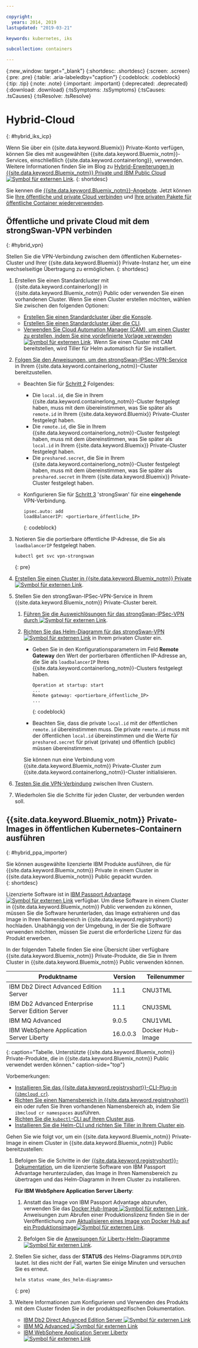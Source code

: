 ```yaml
---

copyright:
  years: 2014, 2019
lastupdated: "2019-03-21"

keywords: kubernetes, iks 

subcollection: containers

---
```


{:new_window: target="_blank"}
{:shortdesc: .shortdesc}
{:screen: .screen}
{:pre: .pre}
{:table: .aria-labeledby="caption"}
{:codeblock: .codeblock}
{:tip: .tip}
{:note: .note}
{:important: .important}
{:deprecated: .deprecated}
{:download: .download}
{:tsSymptoms: .tsSymptoms}
{:tsCauses: .tsCauses}
{:tsResolve: .tsResolve}


# Hybrid-Cloud
{: #hybrid_iks_icp}

Wenn Sie über ein {{site.data.keyword.Bluemix}} Private-Konto verfügen, können Sie dies mit ausgewählten {{site.data.keyword.Bluemix_notm}}-Services, einschließlich {{site.data.keyword.containerlong}}, verwenden. Weitere Informationen finden Sie im Blog zu [Hybrid-Erweiterungen in {{site.data.keyword.Bluemix_notm}} Private und IBM Public Cloud![Symbol für externen Link](../icons/launch-glyph.svg "Symbol für externen Link")](http://ibm.biz/hybridJune2018).
{: shortdesc}

Sie kennen die [{{site.data.keyword.Bluemix_notm}}-Angebote](/docs/containers?topic=containers-cs_ov#differentiation). Jetzt können Sie [Ihre öffentliche und private Cloud verbinden](#hybrid_vpn) und [Ihre privaten Pakete für öffentliche Container wiederverwenden](#hybrid_ppa_importer).

## Öffentliche und private Cloud mit dem strongSwan-VPN verbinden
{: #hybrid_vpn}

Stellen Sie die VPN-Verbindung zwischen dem öffentlichen Kubernetes-Cluster und Ihrer {{site.data.keyword.Bluemix}} Private-Instanz her, um eine wechselseitige Übertragung zu ermöglichen.
{: shortdesc}

1.  Erstellen Sie einen Standardcluster mit {{site.data.keyword.containerlong}} in {{site.data.keyword.Bluemix_notm}} Public oder verwenden Sie einen vorhandenen Cluster. Wenn Sie einen Cluster erstellen möchten, wählen Sie zwischen den folgenden Optionen:
    - [Erstellen Sie einen Standardcluster über die Konsole](/docs/containers?topic=containers-clusters#clusters_ui).
    - [Erstellen Sie einen Standardcluster über die CLI](/docs/containers?topic=containers-clusters#clusters_cli).
    - [Verwenden Sie Cloud Automation Manager (CAM), um einen Cluster zu erstellen, indem Sie eine vordefinierte Vorlage verwenden ![Symbol für externen Link](../icons/launch-glyph.svg "Symbol für externen Link")](https://www.ibm.com/support/knowledgecenter/SS2L37_2.1.0.3/cam_deploy_IKS.html). Wenn Sie einen Cluster mit CAM bereitstellen, wird Tiller für Helm automatisch für Sie installiert.

2.  [Folgen Sie den Anweisungen, um den strongSwan-IPSec-VPN-Service](/docs/containers?topic=containers-vpn#vpn_configure) in Ihrem {{site.data.keyword.containerlong_notm}}-Cluster bereitzustellen.

    *  Beachten Sie für [Schritt 2](/docs/containers?topic=containers-vpn#strongswan_2) Folgendes:

       * Die `local.id`, die Sie in Ihrem {{site.data.keyword.containerlong_notm}}-Cluster festgelegt haben, muss mit dem übereinstimmen, was Sie später als `remote.id` in Ihrem {{site.data.keyword.Bluemix}} Private-Cluster festgelegt haben.
       * Die `remote.id`, die Sie in Ihrem {{site.data.keyword.containerlong_notm}}-Cluster festgelegt haben, muss mit dem übereinstimmen, was Sie später als `local.id` in Ihrem {{site.data.keyword.Bluemix}} Private-Cluster festgelegt haben.
       * Die `preshared.secret`, die Sie in Ihrem {{site.data.keyword.containerlong_notm}}-Cluster festgelegt haben, muss mit dem übereinstimmen, was Sie später als `preshared.secret` in Ihrem {{site.data.keyword.Bluemix}} Private-Cluster festgelegt haben.

    *  Konfigurieren Sie für [Schritt 3](/docs/containers?topic=containers-vpn#strongswan_3) 'strongSwan' für eine **eingehende** VPN-Verbindung.

       ```
       ipsec.auto: add
       loadBalancerIP: <portierbare_öffentliche_IP>
       ```
       {: codeblock}

3.  Notieren Sie die portierbare öffentliche IP-Adresse, die Sie als `loadbalancerIP` festgelegt haben.

    ```
    kubectl get svc vpn-strongswan
    ```
    {: pre}

4.  [Erstellen Sie einen Cluster in {{site.data.keyword.Bluemix_notm}} Private![Symbol für externen Link](../icons/launch-glyph.svg "Symbol für externen Link")](https://www.ibm.com/support/knowledgecenter/SSBS6K_2.1.0.3/installing/installing.html).

5.  Stellen Sie den strongSwan-IPSec-VPN-Service in Ihrem {{site.data.keyword.Bluemix_notm}} Private-Cluster bereit.

    1.  [Führen Sie die Ausweichlösungen für das strongSwan-IPSec-VPN durch ![Symbol für externen Link](../icons/launch-glyph.svg "Symbol für externen Link")](https://www.ibm.com/support/knowledgecenter/SS2L37_2.1.0.3/cam_strongswan.html).

    2.  [Richten Sie das Helm-Diagramm für das strongSwan-VPN![Symbol für externen Link](../icons/launch-glyph.svg "Symbol für externen Link")](https://www.ibm.com/support/knowledgecenter/SSBS6K_2.1.0.3/app_center/create_release.html) in Ihrem privaten Cluster ein.

        *  Geben Sie in den Konfigurationsparametern im Feld **Remote Gateway** den Wert der portierbaren öffentlichen IP-Adresse an, die Sie als `loadbalancerIP` Ihres {{site.data.keyword.containerlong_notm}}-Clusters festgelegt haben.

           ```
           Operation at startup: start
           ...
           Remote gateway: <portierbare_öffentliche_IP>
           ...
           ```
           {: codeblock}

        *  Beachten Sie, dass die private `local.id` mit der öffentlichen `remote.id` übereinstimmen muss. Die private `remote.id` muss mit der öffentlichen `local.id` übereinstimmen und die Werte für `preshared.secret` für privat (private) und öffentlich (public) müssen übereinstimmen.

        Sie können nun eine Verbindung vom {{site.data.keyword.Bluemix_notm}} Private-Cluster zum {{site.data.keyword.containerlong_notm}}-Cluster initialisieren.

7.  [Testen Sie die VPN-Verbindung](/docs/containers?topic=containers-vpn#vpn_test) zwischen Ihren Clustern.

8.  Wiederholen Sie die Schritte für jeden Cluster, der verbunden werden soll.


## {{site.data.keyword.Bluemix_notm}} Private-Images in öffentlichen Kubernetes-Containern ausführen
{: #hybrid_ppa_importer}

Sie können ausgewählte lizenzierte IBM Produkte ausführen, die für {{site.data.keyword.Bluemix_notm}} Private in einem Cluster in {{site.data.keyword.Bluemix_notm}} Public gepackt wurden.  
{: shortdesc}

Lizenzierte Software ist in [IBM Passport Advantage ![Symbol für externen Link](../icons/launch-glyph.svg "Symbol für externen Link")](https://www-01.ibm.com/software/passportadvantage/index.html) verfügbar. Um diese Software in einem Cluster in {{site.data.keyword.Bluemix_notm}} Public verwenden zu können, müssen Sie die Software herunterladen, das Image extrahieren und das Image in Ihren Namensbereich in {{site.data.keyword.registryshort}} hochladen. Unabhängig von der Umgebung, in der Sie die Software verwenden möchten, müssen Sie zuerst die erforderliche Lizenz für das Produkt erwerben.

In der folgenden Tabelle finden Sie eine Übersicht über verfügbare {{site.data.keyword.Bluemix_notm}} Private-Produkte, die Sie in Ihrem Cluster in {{site.data.keyword.Bluemix_notm}} Public verwenden können.

| Produktname | Version | Teilenummer |
| --- | --- | --- |
| IBM Db2 Direct Advanced Edition Server | 11.1 | CNU3TML |
| IBM Db2 Advanced Enterprise Server Edition Server | 11.1 | CNU3SML |
| IBM MQ Advanced | 9.0.5 | CNU1VML |
| IBM WebSphere Application Server Liberty | 16.0.0.3 | Docker Hub-Image |
{: caption="Tabelle. Unterstützte {{site.data.keyword.Bluemix_notm}} Private-Produkte, die in {{site.data.keyword.Bluemix_notm}} Public verwendet werden können." caption-side="top"}

Vorbemerkungen:
- [Installieren Sie das {{site.data.keyword.registryshort}}-CLI-Plug-in (`ibmcloud cr`)](/docs/services/Registry?topic=registry-registry_setup_cli_namespace#cli_namespace_registry_cli_install).
- [Richten Sie einen Namensbereich in {{site.data.keyword.registryshort}}](/docs/services/Registry?topic=registry-registry_setup_cli_namespace#registry_namespace_setup) ein oder rufen Sie Ihren vorhandenen Namensbereich ab, indem Sie `ibmcloud cr namespaces` ausführen.
- [Richten Sie die `kubectl`-CLI auf Ihren Cluster aus](/docs/containers?topic=containers-cs_cli_install#cs_cli_configure).
- [Installieren Sie die Helm-CLI und richten Sie Tiller in Ihrem Cluster ein](/docs/containers?topic=containers-integrations#helm).

Gehen Sie wie folgt vor, um ein {{site.data.keyword.Bluemix_notm}} Private-Image in einem Cluster in {{site.data.keyword.Bluemix_notm}} Public bereitzustellen:

1.  Befolgen Sie die Schritte in der [{{site.data.keyword.registryshort}}-Dokumentation](/docs/services/Registry?topic=registry-ts_index#ts_ppa), um die lizenzierte Software von IBM Passport Advantage herunterzuladen, das Image in Ihren Namensbereich zu übertragen und das Helm-Diagramm in Ihrem Cluster zu installieren.

    **Für IBM WebSphere Application Server Liberty**:

    1.  Anstatt das Image von IBM Passport Advantage abzurufen, verwenden Sie das [Docker Hub-Image ![Symbol für externen Link](../icons/launch-glyph.svg "Symbol für externen Link") ](https://hub.docker.com/_/websphere-liberty/). Anweisungen zum Abrufen einer Produktionslizenz finden Sie in der Veröffentlichung zum [Aktualisieren eines Image von Docker Hub auf ein Produktionsimage![Symbol für externen Link](../icons/launch-glyph.svg "Symbol für externen Link")](https://github.com/WASdev/ci.docker/tree/master/ga/production-upgrade).

    2.  Befolgen Sie die [Anweisungen für Liberty-Helm-Diagramme![Symbol für externen Link](../icons/launch-glyph.svg "Symbol für externen Link")](https://www.ibm.com/support/knowledgecenter/en/SSEQTP_liberty/com.ibm.websphere.wlp.doc/ae/rwlp_icp_helm.html).

2.  Stellen Sie sicher, dass der **STATUS** des Helms-Diagramms `DEPLOYED` lautet. Ist dies nicht der Fall, warten Sie einige Minuten und versuchen Sie es erneut.
    ```
    helm status <name_des_helm-diagramms>
    ```
    {: pre}

3.  Weitere Informationen zum Konfigurieren und Verwenden des Produkts mit dem Cluster finden Sie in der produktspezifischen Dokumentation.

    - [IBM Db2 Direct Advanced Edition Server ![Symbol für externen Link](../icons/launch-glyph.svg "Symbol für externen Link")](https://www.ibm.com/support/knowledgecenter/en/SSEPGG_11.1.0/com.ibm.db2.luw.licensing.doc/doc/c0070181.html)
    - [IBM MQ Advanced ![Symbol für externen Link](../icons/launch-glyph.svg "Symbol für externen Link")](https://www.ibm.com/support/knowledgecenter/en/SSFKSJ_9.0.0/com.ibm.mq.helphome.v90.doc/WelcomePagev9r0.html)
    - [IBM WebSphere Application Server Liberty ![Symbol für externen Link](../icons/launch-glyph.svg "Symbol für externen Link")](https://www.ibm.com/support/knowledgecenter/en/SSEQTP_liberty/as_ditamaps/was900_welcome_liberty.html)
